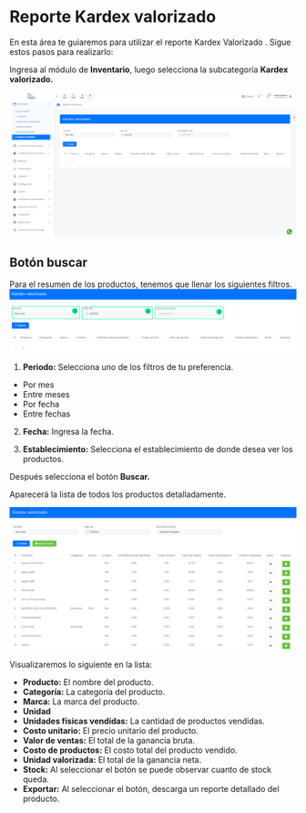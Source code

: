 # Reporte Kardex valorizado

En esta área te guiaremos para utilizar el reporte Kardex Valorizado . Sigue estos pasos para realizarlo:

Ingresa al módulo de **Inventario**, luego selecciona la subcategoría **Kardex valorizado.**

![Alt text](img/Reporte_Kardex_valorizado_01.jpg)

## Botón buscar

Para el resumen de los productos, tenemos que llenar los siguientes filtros.
![Alt text](img/Reporte_Kardex_valorizado_02.jpg)
1. **Periodo:** Selecciona uno de los filtros de tu preferencia.

* Por mes
* Entre meses
* Por fecha
* Entre fechas

2. **Fecha:** Ingresa la fecha.

3. **Establecimiento:** Selecciona el establecimiento de donde desea ver los productos.

Después selecciona el botón **Buscar.**

Aparecerá la lista de todos los productos detalladamente.

![Alt text](img/Reporte_Kardex_valorizado_03.jpg)

Visualizaremos lo siguiente en la lista:

* **Producto:** El nombre del producto.
* **Categoría:** La categoría del producto.
* **Marca:** La marca del producto.
* **Unidad**
* **Unidades físicas vendidas:** La cantidad de productos vendidas.
* **Costo unitario:** El precio unitario del producto.
* **Valor de ventas:** El total de la ganancia bruta.
* **Costo de productos:** El costo total del producto vendido.
* **Unidad valorizada:** El total de la ganancia neta.
* **Stock:** Al seleccionar el botón se puede observar cuanto de stock queda.
* **Exportar:** Al seleccionar el botón, descarga un reporte detallado del producto.
